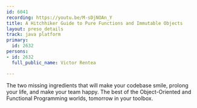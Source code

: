 ```yaml
---
id: 6041
recording: https://youtu.be/M-sDjNOAn_Y
title: A Hitchhiker Guide to Pure Functions and Immutable Objects
layout: preso_details
track: java platform
primary:
  id: 2632
persons:
- id: 2632
  full_public_name: Victor Rentea

---
```

The two missing ingredients that will make your codebase smile, prolong your life, and make your team happy. The best of the Object-Oriented and Functional Programming worlds, tomorrow in your toolbox.
